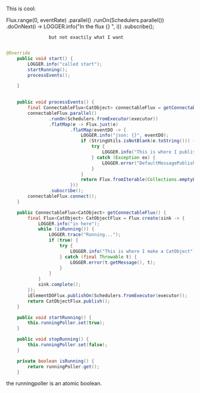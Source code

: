  This is cool:
 
 Flux.range(0, eventRate)
                    .parallel()
                    .runOn(Schedulers.parallel())
                    .doOnNext(i -> LOGGER.info("In the flux {} ", i))
                    .subscribe();
                    
                    
                    but not exactily what I want


```java

@Override
    public void start() {
        LOGGER.info("called start");
        startRunning();
        processEvents();

    }
    

    public void processEvents() {
        final ConnectableFlux<CatObject> connectableFlux = getConnectableFlux();
        connectableFlux.parallel()
                .runOn(Schedulers.fromExecutor(executor))
                .flatMap(e -> Flux.just(e)
                        .flatMap(eventDO -> {
                            LOGGER.info("json: {}", eventDO);
                            if (StringUtils.isNotBlank(e.toString())) {
                                try {
                                    LOGGER.info("This is where I publish e {}", e);
                                } catch (Exception ex) {
                                    LOGGER.error("DefaultMessagePublisher Error: ", ex);
                                }
                            }
                            return Flux.fromIterable(Collections.emptyList());
                        }))
                .subscribe();
        connectableFlux.connect();
    }

    public ConnectableFlux<CatObject> getConnectableFlux() {
        final Flux<CatObject> CatObjectFlux = Flux.create(sink -> {
            LOGGER.info("in here");
            while (isRunning()) {
                LOGGER.trace("Running...");
                if (true) {
                    try {
                        LOGGER.info("This is where I make a CatObject");
                    } catch (final Throwable t) {
                        LOGGER.error(t.getMessage(), t);
                    }
                }
            }
            sink.complete();
        });
        iElementDOFlux.publishOn(Schedulers.fromExecutor(executor));
        return CatObjectFlux.publish();
    }

    public void startRunning() {
        this.runningPoller.set(true);
    }

    public void stopRunning() {
        this.runningPoller.set(false);
    }

    private boolean isRunning() {
        return runningPoller.get();
    }


```


the runningpoller is an atomic boolean.
